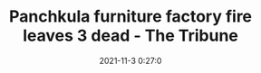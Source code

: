 ---
"title": "Panchkula furniture factory fire leaves 3 dead - The Tribune"
"date": "2021-11-3 0:27:0"
"feed_name": "GOOGLENEWSINDUSTRIAL"
"feed_website": "https://news.google.com/search?q=industrial%2Bincident&hl=en-US&gl=US&ceid=US:en"
"feed_rss": "https://news.google.com/rss/search?q=industrial%2Bincident&hl=en-US&gl=US&ceid=US:en"
"link": "https://www.tribuneindia.com/news/chandigarh/pkula-furniture-factory-fire-leaves-3-dead-333475"
"source": "{'href': 'https://www.tribuneindia.com', 'title': 'The Tribune'}"
"file": "_posts/2021-1-1-1c47f780de9a298ebf60f4c2ee834765a81877f5.md"
"accident": "1"
"drilling": "1"
"dead": "3"
"injured": "0"
"arrested": "0"
"place": "panchkula"
"where": "industrial site"
"causes": "fire"
"place_uri": "http://en.wikipedia.org/wiki/Panchkula"
---